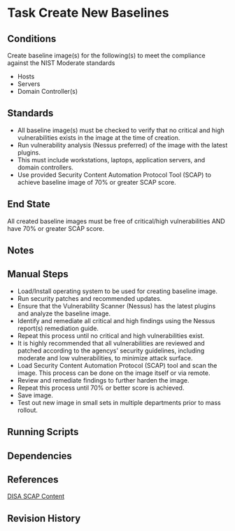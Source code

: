 # Task Create New Baselines  


## Conditions  
Create baseline image(s) for the following(s) to meet the compliance against the NIST Moderate standards  
* Hosts  
* Servers  
* Domain Controller(s)  


## Standards  
* All baseline image(s) must be checked to verify that no critical and high vulnerabilities exists in the image at the time of creation.  
* Run vulnerability analysis (Nessus preferred) of the image with the latest plugins.  
* This must include workstations, laptops, application servers, and domain controllers.  
* Use provided Security Content Automation Protocol Tool (SCAP) to achieve baseline image of 70% or greater SCAP score.  


## End State  
All created baseline images must be free of critical/high vulnerabilities AND have 70% or greater SCAP score.  


## Notes  


## Manual Steps  
* Load/Install operating system to be used for creating baseline image.  
* Run security patches and recommended updates.  
* Ensure that the Vulnerability Scanner (Nessus) has the latest plugins and analyze the baseline image.  
* Identify and remediate all critical and high findings using the Nessus report(s) remediation guide.  
* Repeat this process until no critical and high vulnerabilities exist.  
* It is highly recommended that all vulnerabilities are reviewed and patched according to the agencys' security guidelines, including moderate and low vulnerabilities, to minimize attack surface.  
* Load Security Content Automation Protocol (SCAP) tool and scan the image.  This process can be done on the image itself or via remote.  
* Review and remediate findings to further harden the image.  
* Repeat this process until 70% or better score is achieved.  
* Save image.  
* Test out new image in small sets in multiple departments prior to mass rollout.  


## Running Scripts  


## Dependencies  


## References  
[DISA SCAP Content](https://public.cyber.mil/stigs/scap/)  


## Revision History  

